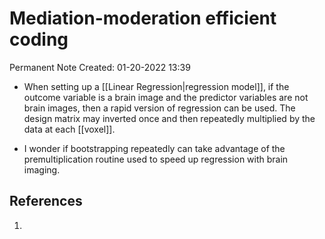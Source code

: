 # Mediation-moderation efficient coding
Permanent Note
Created: 01-20-2022 13:39

- When setting up a [[Linear Regression|regression model]], if the outcome variable is a brain image and the predictor variables are not brain images, then a rapid version of regression can be used. The design matrix may inverted once and then repeatedly multiplied by the data at each [[voxel]].  

- I wonder if bootstrapping repeatedly can take advantage of the premultiplication routine used to speed up regression with brain imaging.



## References
1. 